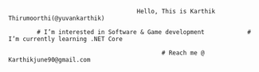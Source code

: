                                         Hello, This is Karthik Thirumoorthi(@yuvankarthik) 
                                           
            # I’m interested in Software & Game development            # I’m currently learning .NET Core
                  
                                               # Reach me @ Karthikjune90@gmail.com

<!---
yuvankarthik/yuvankarthik is a ✨ special ✨ repository because its `README.md` (this file) appears on your GitHub profile.
You can click the Preview link to take a look at your changes.
--->
